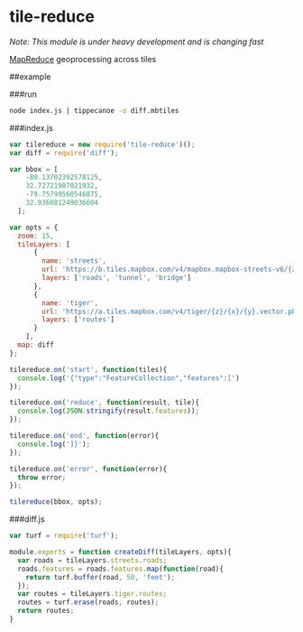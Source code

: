# tile-reduce

*Note: This module is under heavy development and is changing fast*

[MapReduce](http://en.wikipedia.org/wiki/MapReduce) geoprocessing across tiles

##example

###run

```sh
node index.js | tippecanoe -o diff.mbtiles
```

###index.js

```js
var tilereduce = new require('tile-reduce')();
var diff = require('diff');

var bbox = [
    -80.13702392578125,
    32.72721987021932,
    -79.75799560546875,
    32.936081249036604
  ];

var opts = {
  zoom: 15,
  tileLayers: [
      {
        name: 'streets',
        url: 'https://b.tiles.mapbox.com/v4/mapbox.mapbox-streets-v6/{z}/{x}/{y}.vector.pbf',
        layers: ['roads', 'tunnel', 'bridge']
      },
      {
        name: 'tiger',
        url: 'https://a.tiles.mapbox.com/v4/tiger/{z}/{x}/{y}.vector.pbf',
        layers: ['routes']
      }
    ],
  map: diff
};

tilereduce.on('start', function(tiles){
  console.log('{"type":"FeatureCollection","features":[')
});

tilereduce.on('reduce', function(result, tile){
  console.log(JSON.stringify(result.features));
});

tilereduce.on('end', function(error){
  console.log(']}');
});

tilereduce.on('error', function(error){
  throw error;
});

tilereduce(bbox, opts);
```

###diff.js

```js
var turf = require('turf');

module.exports = function createDiff(tileLayers, opts){
  var roads = tileLayers.streets.roads;
  roads.features = roads.features.map(function(road){
    return turf.buffer(road, 50, 'feet');
  });
  var routes = tileLayers.tiger.routes;
  routes = turf.erase(roads, routes);
  return routes;
}
```
